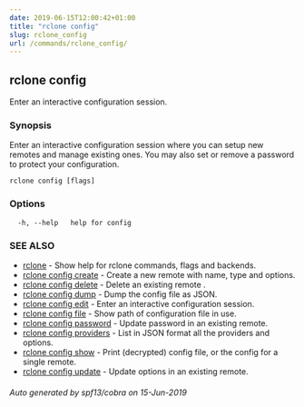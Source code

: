 ```yaml
---
date: 2019-06-15T12:00:42+01:00
title: "rclone config"
slug: rclone_config
url: /commands/rclone_config/
---
```

## rclone config

Enter an interactive configuration session.

### Synopsis

Enter an interactive configuration session where you can setup new
remotes and manage existing ones. You may also set or remove a
password to protect your configuration.


```
rclone config [flags]
```

### Options

```
  -h, --help   help for config
```

### SEE ALSO

* [rclone](/commands/rclone/)	 - Show help for rclone commands, flags and backends.
* [rclone config create](/commands/rclone_config_create/)	 - Create a new remote with name, type and options.
* [rclone config delete](/commands/rclone_config_delete/)	 - Delete an existing remote <name>.
* [rclone config dump](/commands/rclone_config_dump/)	 - Dump the config file as JSON.
* [rclone config edit](/commands/rclone_config_edit/)	 - Enter an interactive configuration session.
* [rclone config file](/commands/rclone_config_file/)	 - Show path of configuration file in use.
* [rclone config password](/commands/rclone_config_password/)	 - Update password in an existing remote.
* [rclone config providers](/commands/rclone_config_providers/)	 - List in JSON format all the providers and options.
* [rclone config show](/commands/rclone_config_show/)	 - Print (decrypted) config file, or the config for a single remote.
* [rclone config update](/commands/rclone_config_update/)	 - Update options in an existing remote.

###### Auto generated by spf13/cobra on 15-Jun-2019
